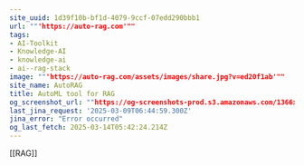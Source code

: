 ```yaml
---
site_uuid: 1d39f10b-bf1d-4079-9ccf-07edd290bbb1
url: ""'https://auto-rag.com'""
tags:
- AI-Toolkit
- Knowledge-AI
- knowledge-ai
- ai--rag-stack
image: ""'https://auto-rag.com/assets/images/share.jpg?v=ed20f1ab'""
site_name: AutoRAG
title: AutoML tool for RAG
og_screenshot_url: ""https://og-screenshots-prod.s3.amazonaws.com/1366x768/80/false/d2da8633d09a9e301907b9a378d17816df77e5065f2dd7cb632c2d286c5ea706.jpeg""
last_jina_request: '2025-03-09T06:44:59.300Z'
jina_error: "Error occurred"
og_last_fetch: 2025-03-14T05:42:24.214Z
---
```

[[RAG]]

